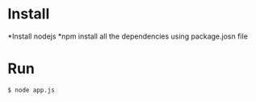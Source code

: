 # Install
*Install nodejs
*npm install all the dependencies using package.josn file


# Run
```
$ node app.js
```
